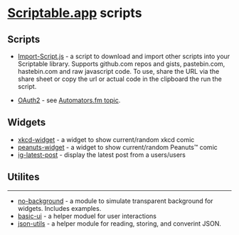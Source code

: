 # [Scriptable.app](https://scriptable.app) scripts

## Scripts
* [Import-Script.js](Import-Script.js) - a script to download and import other scripts into your Scriptable library. Supports github.com repos and gists, pastebin.com, hastebin.com and raw javascript code. 
To use, share the URL via the share sheet or copy the url or actual code in the clipboard the run the script. 

* [OAuth2](OAuth2) - see [Automators.fm topic](https://talk.automators.fm/t/building-a-general-purpose-oauth-redirect-proxy-for-shortcuts-and-scriptable/4420).

## Widgets
* [xkcd-widget](xkcd-widget) - a widget to show current/random xkcd comic
* [peanuts-widget](peanuts-widget) - a widget to show current/random Peanuts™ comic
* [ig-latest-post](instagram-widgets) - display the latest post from a users/users


## Utilites
---
* [no-background](no-background) - a module to simulate transparent background for widgets. Includes examples.
* [basic-ui](utilities/basic-ui.js) - a helper moduel for user interactions
* [json-utils](utilities/json-utils.js) - a helper module for reading, storing, and converint JSON.
